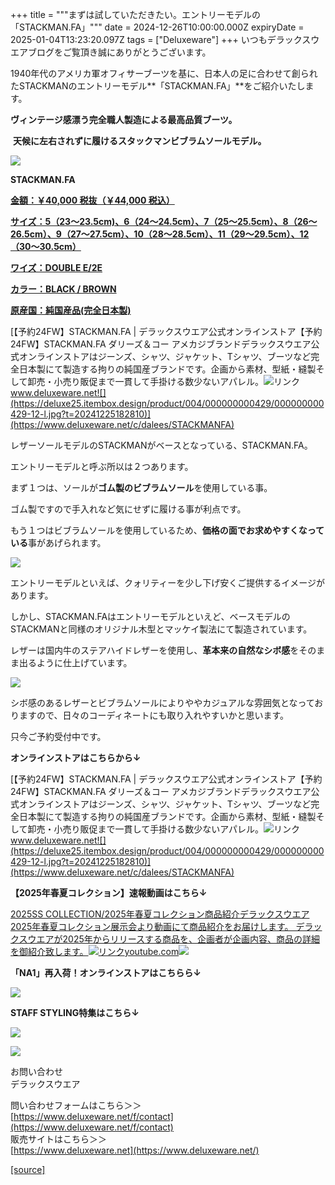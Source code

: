 +++
title = """まずは試していただきたい。エントリーモデルの「STACKMAN.FA」"""
date = 2024-12-26T10:00:00.000Z
expiryDate = 2025-01-04T13:23:20.097Z
tags = ["Deluxeware"]
+++
いつもデラックスウエアブログをご覧頂き誠にありがとうございます。

1940年代のアメリカ軍オフィサーブーツを基に、日本人の足に合わせて創られたSTACKMANのエントリーモデル**「STACKMAN.FA」**をご紹介いたします。

**ヴィンテージ感漂う完全職人製造による最高品質ブーツ。**

 **天候に左右されずに履けるスタックマンビブラムソールモデル。**

[![](https://stat.ameba.jp/user_images/20241213/16/deluxeware/26/ef/j/o0800080015521026713.jpg)](https://stat.ameba.jp/user_images/20241213/16/deluxeware/26/ef/j/o0800080015521026713.jpg)

**STACKMAN.FA**

**[金額：￥40,000 税抜（￥44,000 税込）](https://www.deluxeware.net/c/dalees/STACKMANFA)**

**[サイズ：5（23～23.5cm)、6（24～24.5cm）、7（25～25.5cm）、8（26～26.5cm）、9（27～27.5cm）、10（28～28.5cm）、11（29～29.5cm）、12（30～30.5cm）](https://www.deluxeware.net/c/dalees/STACKMANFA)**

**[ワイズ：DOUBLE E/2E](https://www.deluxeware.net/c/dalees/STACKMANFA)**

**[カラー：BLACK / BROWN](https://www.deluxeware.net/c/dalees/STACKMANFA)**

**[原産国：純国産品(完全日本製)](https://www.deluxeware.net/c/dalees/STACKMANFA)**

[【予約24FW】STACKMAN.FA | デラックスウエア公式オンラインストア【予約24FW】STACKMAN.FA ダリーズ＆コー アメカジブランドデラックスウエア公式オンラインストアはジーンズ、シャツ、ジャケット、Tシャツ、ブーツなど完全日本製にて製造する拘りの純国産ブランドです。企画から素材、型紙・縫製そして卸売・小売り販促まで一貫して手掛ける数少ないアパレル。![リンク](https://c.stat100.ameba.jp/ameblo/symbols/v3.20.0/svg/gray/editor_link.svg)www.deluxeware.net![](https://deluxe25.itembox.design/product/004/000000000429/000000000429-12-l.jpg?t=20241225182810)](https://www.deluxeware.net/c/dalees/STACKMANFA)

レザーソールモデルのSTACKMANがベースとなっている、STACKMAN.FA。

エントリーモデルと呼ぶ所以は２つあります。

まず１つは、ソールが**ゴム製のビブラムソール**を使用している事。

ゴム製ですので手入れなど気にせずに履ける事が利点です。

もう１つはビブラムソールを使用しているため、**価格の面でお求めやすくなっている**事があげられます。

[![](https://stat.ameba.jp/user_images/20241213/16/deluxeware/3a/2a/j/o0800080015521024765.jpg)](https://stat.ameba.jp/user_images/20241213/16/deluxeware/3a/2a/j/o0800080015521024765.jpg)

エントリーモデルといえば、クォリティーを少し下げ安くご提供するイメージがあります。

しかし、STACKMAN.FAはエントリーモデルといえど、ベースモデルのSTACKMANと同様のオリジナル木型とマッケイ製法にて製造されています。

レザーは国内牛のステアハイドレザーを使用し、**革本来の自然なシボ感**をそのまま出るように仕上げています。

[![](https://stat.ameba.jp/user_images/20241213/16/deluxeware/cf/dc/j/o0800080015521024200.jpg)](https://stat.ameba.jp/user_images/20241213/16/deluxeware/cf/dc/j/o0800080015521024200.jpg)

シボ感のあるレザーとビブラムソールによりややカジュアルな雰囲気となっておりますので、日々のコーディネートにも取り入れやすいかと思います。

只今ご予約受付中です。

**オンラインストアはこちらから↓**

[【予約24FW】STACKMAN.FA | デラックスウエア公式オンラインストア【予約24FW】STACKMAN.FA ダリーズ＆コー アメカジブランドデラックスウエア公式オンラインストアはジーンズ、シャツ、ジャケット、Tシャツ、ブーツなど完全日本製にて製造する拘りの純国産ブランドです。企画から素材、型紙・縫製そして卸売・小売り販促まで一貫して手掛ける数少ないアパレル。![リンク](https://c.stat100.ameba.jp/ameblo/symbols/v3.20.0/svg/gray/editor_link.svg)www.deluxeware.net![](https://deluxe25.itembox.design/product/004/000000000429/000000000429-12-l.jpg?t=20241225182810)](https://www.deluxeware.net/c/dalees/STACKMANFA)

**【2025年春夏コレクション】速報動画はこちら↓**

[2025SS COLLECTION/2025年春夏コレクション商品紹介デラックスウエア2025年春夏コレクション展示会より動画にて商品紹介をお届けします。 デラックスウエアが2025年からリリースする商品を、企画者が企画内容、商品の詳細を御紹介致します。![リンク](https://c.stat100.ameba.jp/ameblo/symbols/v3.20.0/svg/gray/editor_link.svg)youtube.com![](https://i.ytimg.com/vi/A71qJSd2lh4/hqdefault.jpg?sqp=-oaymwEXCOADEI4CSFryq4qpAwkIARUAAIhCGAE=&rs=AOn4CLAjvDtZHCLmch_wfz5qqtOMUoi28A&days_since_epoch=20083)](https://youtube.com/playlist?list=PLmcuUjZ67rhnclr762_W-zDg7FyyrNvqF&si=ay6dC5zHR_PxjoLC)

**「NA1」再入荷！オンラインストアはこちらら↓**

[![](https://stat.ameba.jp/user_images/20241224/10/deluxeware/90/fc/j/o1200050015524983776.jpg?caw=800)](https://www.deluxeware.net/c/dalees/NA1)

**STAFF STYLING特集はこちら↓**

[![](https://stat.ameba.jp/user_images/20241205/11/deluxeware/42/a2/j/o1200050015517935293.jpg?caw=800)](https://www.deluxeware.net/f/styling)

[![](https://stat.ameba.jp/user_images/20240315/15/deluxeware/04/7f/j/o0800026015413271803.jpg?caw=800)](https://www.instagram.com/deluxeware/?hl=ja)

お問い合わせ  
デラックスウエア

問い合わせフォームはこちら＞＞  
[https://www.deluxeware.net/f/contact](https://www.deluxeware.net/f/contact)  
販売サイトはこちら＞＞  
[https://www.deluxeware.net](https://www.deluxeware.net/)

[[source]](https://ameblo.jp/deluxeware/entry-12880062703.html)
